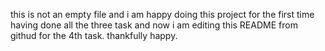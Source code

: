 this is not an empty file and i am happy doing this project for the first time
having done all the three task and now i am editing this README from githud for the 4th task.
thankfully happy.

